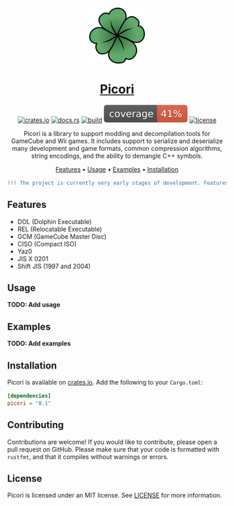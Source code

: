 <p align="center">
  <a href="https://github.com/Julgodis/picori/">
    <picture>
      <img src="assets/images/picori_logo_512.png" height="128">
    </picture>
    <h1 align="center">
      Picori
    </h1>
  </a>
</p>

<div align="center">

[![crates.io](https://img.shields.io/crates/v/picori)](https://crates.io/crates/picori)
[![docs.rs](https://docs.rs/picori/badge.svg)](https://docs.rs/picori/)
[![build](https://github.com/Julgodis/picori/actions/workflows/build_and_test.yml/badge.svg?branch=master)](https://github.com/Julgodis/picori/actions/workflows/build_and_test.yml)
[![coverage](/../coverage/coverage/badges/flat.svg)](https://julgodis.github.io/picori/coverage/)
[![license](https://img.shields.io/crates/l/picori)](https://github.com/Julgodis/picori/LICENSE)

Picori is a library to support modding and decompilation tools for GameCube and Wii games. It includes support to serialize and deserialize many development and game formats, common compression algorithms, string encodings, and the ability to demangle C++ symbols.

[Features](#features) •
[Usage](#usage) •
[Examples](#examples) •
[Installation](#installation)

```diff
!!! The project is currently very early stages of development. Features may be unimplemented and compatibility between versions before 1.0.0 is not guaranteed. !!!
```

</div>

## Features

-   DOL (Dolphin Executable)
-   REL (Relocatable Executable)
-   GCM (GameCube Master Disc)
-   CISO (Compact ISO)
-   Yaz0
-   JIS X 0201
-   Shift JIS (1997 and 2004)

## Usage

**TODO: Add usage**

## Examples

**TODO: Add examples**

## Installation

Picori is available on [crates.io](https://crates.io/crates/picori). Add the following to your `Cargo.toml`:

```toml
[dependencies]
picori = "0.1"
```

## Contributing

Contributions are welcome! If you would like to contribute, please open a pull
request on GitHub. Please make sure that your code is formatted with `rustfmt`,
and that it compiles without warnings or errors.

## License

Picori is licensed under an MIT license. See [LICENSE](LICENSE) for more information.
